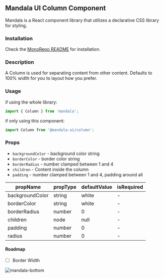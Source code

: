 ## Mandala UI Column Component
Mandala is a React component library that utilizes a declarative CSS library for styling.

### Installation

Check the [MonoRepo README](https://github.com/mandala-ui/mandala) for installation.
### Description
A Column is used for separating content from other content. Defaults to 100% width for you to layout how you prefer.
### Usage
if using the whole library:
```js
import { Column } from 'mandala';
```
if only using this component:
```js
import Column from '@mandala-ui/column';
```

### Props
* `backgroundColor` - background color string
* `borderColor` - border color string
* `borderRadius` - number clamped between 1 and 4
* `children` - Content inside the column
* `padding` - number clamped between 1 and 4, padding around all

| propName | propType | defaultValue | isRequired |
| -------- | -------- | ------------ | ---------- |
| backgroundColor| string     | white| -          |
| borderColor    | string     | white| -          |
| borderRadius   | number     | 0    | -          |
| children       | node       | null | -          |
| padding        | number     | 0    | -          |
| radius         | number     | 0    | -          |

#### Roadmap
- [ ] Border Width

![mandala-bottom](https://user-images.githubusercontent.com/1824267/38281372-32114e5c-375f-11e8-9fbe-e5191b96429c.png)
